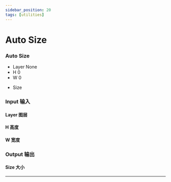 ```yaml
---
sidebar_position: 20
tags: [utilities]
---
```


# Auto Size


<div className="patch-container">
    <div className="patch processor">
        <h3>Auto Size</h3>
        <ul className="inputs">
            <li>Layer <span>None</span></li>
            <li>H <span>0</span></li>
            <li>W <span>0</span></li>
        </ul>
        <ul className="outputs">
            <li>Size</li>
        </ul>
    </div>
</div>

<div className="port-descriptions">
<div className="inputs">

### Input 输入

#### Layer 图层

#### H 高度

#### W 宽度

</div>
<div className="outputs">

### Output 输出

#### Size 大小

</div>
</div>


------
